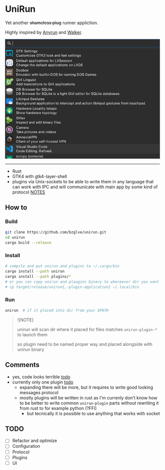 # UniRun

Yet another ~~shameless plug~~ runner appliction.

Highly inspired by [Anyrun](https://github.com/anyrun-org/anyrun) and [Walker](https://github.com/abenz1267/walker).

![screenshot](img/image.png)

---

- Rust
- GTK4 with gtk4-layer-shell
- plugins via Unix-sockets to be able to write them in any language that can work with IPC and will communicate with main app by some kind of protocol [NOTES](NOTES.md)

## How to

### Build

```bash
git clone https://github.com/bzglve/unirun.git
cd unirun
cargo build --release
```

### Install

```bash
# compile and put unirun and plugins to ~/.cargo/bin
cargo install --path unirun
cargo install --path plugins/*
# or you can copy unirun and plaugins binary to whereever dir you want
# cp target/release/unirun{,-plugin-application} ~/.local/bin
```

### Run

```bash
unirun  # if it placed into dir from your $PATH
```

> ![NOTE]
>
> unirun will scan dir where it placed for files matches `unirun-plugin-*` to launch them
>
> so plugin need to be named proper way and placed alongside with unirun binary

## Comments

- yes, code looks terrible [todo](#todo)
- currently only one plugin [todo](#todo)
  - expanding there will be more, but it requires to write good looking messages protocol
  - mostly plugins will be written in rust as I'm currenly don't know how to be better to write common `unirun`-`plugin` parts without rewriting it from rust to for example python (?FFI)
    - but tecnically it is possible to use anything that works with socket

## TODO

- [ ] Refactor and optimize
- [ ] Configuration
- [ ] Protocol
- [ ] Plugins
- [ ] UI
